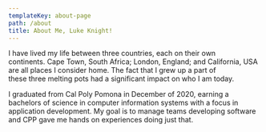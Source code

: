 ```yaml
---
templateKey: about-page
path: /about
title: About Me, Luke Knight!
---
```

I have lived my life between three countries, each on their own continents. Cape Town, South Africa; London, England; and California, USA are all places I consider home. The fact that I grew up a part of these three melting pots had a significant impact on who I am today. 


I graduated from Cal Poly Pomona in December of 2020, earning a bachelors of science in computer information systems with a focus in application development. My goal is to manage teams developing software and CPP gave me  hands on experiences doing just that.